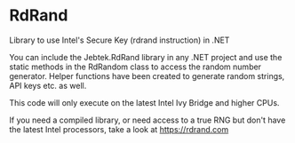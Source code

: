 RdRand
======

Library to use Intel's Secure Key (rdrand instruction) in .NET

You can include the Jebtek.RdRand library in any .NET project and use the static methods in the RdRandom class to access 
the random number generator. Helper functions have been created to generate random strings, API keys etc. as well.

This code will only execute on the latest Intel Ivy Bridge and higher CPUs.

If you need a compiled library, or need access to a true RNG but don't have the latest Intel processors, take a look at https://rdrand.com
